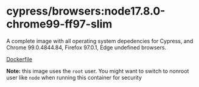 <!--
WARNING: this file was autogenerated by generate-browser-image.js using

    yarn add:browser -- 17.8.0 --chrome=99.0.4844.84 --firefox=97.0.1
-->

# cypress/browsers:node17.8.0-chrome99-ff97-slim

A complete image with all operating system depedencies for Cypress, and Chrome 99.0.4844.84, Firefox 97.0.1, Edge undefined browsers.

[Dockerfile](Dockerfile)

**Note:** this image uses the `root` user. You might want to switch to nonroot user like `node` when running this container for security
